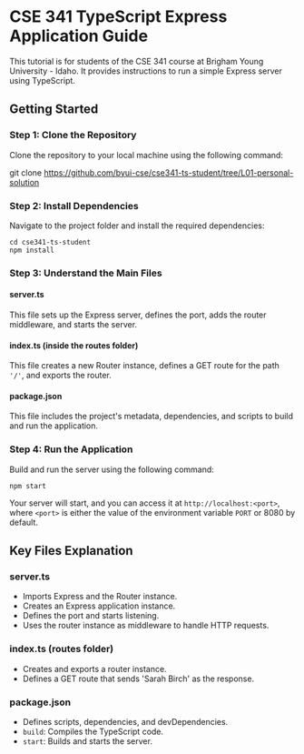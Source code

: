 # CSE 341 TypeScript Express Application Guide

This tutorial is for students of the CSE 341 course at Brigham Young University - Idaho. It provides instructions to run a simple Express server using TypeScript.

## Getting Started

### Step 1: Clone the Repository

Clone the repository to your local machine using the following command:


git clone https://github.com/byui-cse/cse341-ts-student/tree/L01-personal-solution


### Step 2: Install Dependencies

Navigate to the project folder and install the required dependencies:

```
cd cse341-ts-student
npm install
```

### Step 3: Understand the Main Files

#### server.ts

This file sets up the Express server, defines the port, adds the router middleware, and starts the server.

#### index.ts (inside the routes folder)

This file creates a new Router instance, defines a GET route for the path `'/'`, and exports the router.

#### package.json

This file includes the project's metadata, dependencies, and scripts to build and run the application.

### Step 4: Run the Application

Build and run the server using the following command:

```
npm start
```

Your server will start, and you can access it at `http://localhost:<port>`, where `<port>` is either the value of the environment variable `PORT` or 8080 by default.

## Key Files Explanation

### server.ts

- Imports Express and the Router instance.
- Creates an Express application instance.
- Defines the port and starts listening.
- Uses the router instance as middleware to handle HTTP requests.

### index.ts (routes folder)

- Creates and exports a router instance.
- Defines a GET route that sends 'Sarah Birch' as the response.

### package.json

- Defines scripts, dependencies, and devDependencies.
- `build`: Compiles the TypeScript code.
- `start`: Builds and starts the server.

